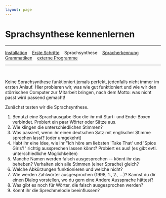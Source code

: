 ```yaml
---
layout: page
---
```

# Sprachsynthese kennenlernen
---
[Installation](download.html) &nbsp;&nbsp; [Erste Schritte](tutorials/ersteschritte.html) &nbsp;&nbsp; Sprachsynthese &nbsp;&nbsp; [Spracherkennung](tutorials/spracherkennung.html) &nbsp;&nbsp; [Grammatiken](tutorials/grammatiken.html) &nbsp;&nbsp; [externe Programme](tutorials/extprogramme.html)

---
&nbsp;

Keine Sprachsynthese funktioniert jemals perfekt, jedenfalls nicht immer im ersten Anlauf. Hier probieren wir, was wie gut funktioniert und wie wir den störrischen Computer zur Mitarbeit bringen, nach dem Motto: was nicht passt wird passend gemacht!

Zunächst testen wir die Sprachsynthese.
1. Benutzt eine Sprachausgabe-Box die ihr mit Start- und Ende-Boxen verbindet. Probiert ein paar Wörter oder Sätze aus.
2. Wie klingen die unterschiedlichen Stimmen?
3. Was passiert, wenn ihr einen deutschen Satz mit englischer Stimme sprechen lasst? (oder umgekehrt)
4. Habt ihr eine Idee, wie ihr "Ich höre am liebsten 'Take That' und 'Spice Girls'!" richtig aussprechen lassen könnt? Probiert es aus! (es gibt evtl. unterschiedliche Möglichkeiten)
5. Manche Namen werden falsch ausgesprochen -- könnt ihr das beheben? Verhalten sich alle Stimmen (einer Sprache) gleich?
6. Welche Abkürzungen funktionieren und welche nicht?
7. Wie werden Zahlwörter ausgesprochen (1998, 1., 2., ...)? Kannst du dir einen Dialog vorstellen, wo du gern eine Andere Aussprache hättest?
8. Was gibt es noch für Wörter, die falsch ausgesprochen werden?
9. Könnt ihr die Sprechmelodie beeinflussen?

